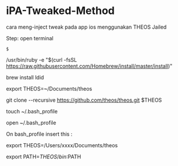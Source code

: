 # iPA-Tweaked-Method
cara meng-inject tweak pada app ios menggunakan THEOS Jailed

Step:
open terminal
```
$
```
/usr/bin/ruby -e "$(curl -fsSL https://raw.githubusercontent.com/Homebrew/install/master/install)"

brew install ldid

export THEOS=~/Documents/theos

git clone --recursive https://github.com/theos/theos.git $THEOS

touch ~/.bash_profile

open ~/.bash_profile

On bash_profile insert this :

export THEOS=/Users/xxxx/Documents/theos

export PATH=$THEOS/bin:$PATH


